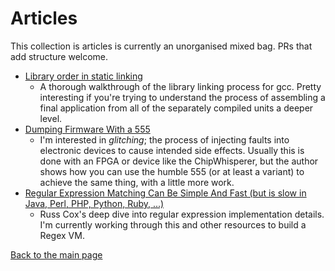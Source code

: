 # Articles

This collection is articles is currently an unorganised mixed bag. PRs that add structure welcome.

- [Library order in static linking ](https://eli.thegreenplace.net/2013/07/09/library-order-in-static-linking)
  - A thorough walkthrough of the library linking process for gcc. Pretty interesting if you're trying to understand the process of assembling a final application from all of the separately compiled units a deeper level.
- [Dumping Firmware With a 555](https://jrainimo.com/build/2022/01/dumping-firmware-with-a-555/)
  - I'm interested in *glitching*; the process of injecting faults into electronic devices to cause intended side effects. Usually this is done with an FPGA or device like the ChipWhisperer, but the author shows how you can use the humble 555 (or at least a variant) to achieve the same thing, with a little more work.
- [Regular Expression Matching Can Be Simple And Fast (but is slow in Java, Perl, PHP, Python, Ruby, ...) ](https://swtch.com/~rsc/regexp/regexp1.html)
  - Russ Cox's deep dive into regular expression implementation details. I'm currently working through this and other resources to build a Regex VM.

[Back to the main page](./README.md)
